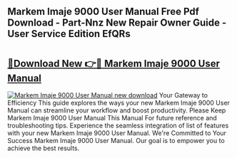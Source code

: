 ## Markem Imaje 9000 User Manual Free Pdf Download - Part-Nnz New Repair Owner Guide - User Service Edition EfQRs

# <h2><a href="http://bc92771.oget.top/?id=Markem+Imaje+9000+User+Manual">🔗Download New 👉🔴 Markem Imaje 9000 User Manual</a></h2>

[![Markem Imaje 9000 User Manual new download](https://i.imgur.com/5g1atiW.png)](http://bc92771.oget.top/?id=Markem+Imaje+9000+User+Manual)
Your Gateway to Efficiency This guide explores the ways your new Markem Imaje 9000 User Manual can streamline your workflow and boost productivity. Please Keep Markem Imaje 9000 User Manual This Manual For future reference and troubleshooting tips. Experience the seamless integration of list of features with your new Markem Imaje 9000 User Manual. We're Committed to Your Success Markem Imaje 9000 User Manual. Our goal is to empower you to achieve the best results.
